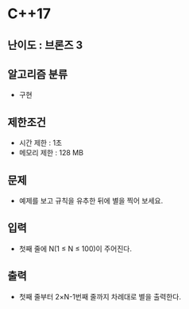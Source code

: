 # C++17

## 난이도 : 브론즈 3

## 알고리즘 분류
  - 구현

## 제한조건
  - 시간 제한 : 1초
  - 메모리 제한 : 128 MB

## 문제
  - 예제를 보고 규칙을 유추한 뒤에 별을 찍어 보세요.

## 입력
  - 첫째 줄에 N(1 ≤ N ≤ 100)이 주어진다.

## 출력
  - 첫째 줄부터 2×N-1번째 줄까지 차례대로 별을 출력한다.

